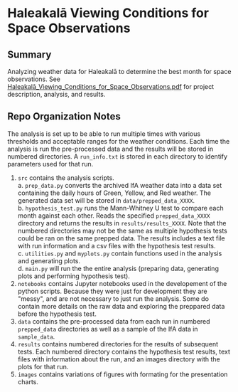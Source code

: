 # Haleakalā Viewing Conditions for Space Observations
## Summary
Analyzing weather data for Haleakalā to determine the best month for space observations. See [Haleakalā_Viewing_Conditions_for_Space_Observations.pdf](Haleakalā_Viewing_Conditions_for_Space_Observations.pdf) for project description, analysis, and results.

## Repo Organization Notes
The analysis is set up to be able to run multiple times with various thresholds and acceptable ranges for the weather conditions. Each time the analysis is run the pre-processed data and the results will be stored in numbered directories. A ```run_info.txt``` is stored in each directory to identify parameters used for that run. 
1. ```src``` contains the analysis scripts.  
    a. ```prep_data.py``` converts the archived IfA weather data into a data set containing the daily hours of Green, Yellow, and Red weather.  The generated data set will be stored in ```data/prepped_data_XXXX```.   
    b. ```hypothesis_test.py``` runs the Mann-Whitney U test to compare each month against each other. Reads the specified ```prepped_data_XXXX``` directory and returns the results in ```results/results_XXXX```. Note that the numbered directories may not be the same as multiple hypothesis tests could be ran on the same prepped data. The results includes a text file with run information and a csv files with the hypothesis test results.  
    c. ```utilities.py``` and ```myplots.py``` contain functions used in the analysis and generating plots.  
    d. ```main.py``` will run the the entire analysis (preparing data, generating plots and performing hypothesis test).
1. ```notebooks``` contains Jupyter notebooks used in the developement of the python scripts. Because they were just for development they are "messy", and are not necessary to just run the analysis. Some do contain more details on the raw data and exploring the preppared data before the hypothesis test.
1. ```data``` contains the pre-processed data from each run in numbered ```prepped_data``` directories as well as a sample of the IfA data in ```sample_data```.  
1. ```results``` contains numbered directories for the results of subsequent tests.  Each numbered directory contains the hypothesis test results, text files with information about the run, and an images directory with the plots for that run.
1. ```images``` contains variations of figures with formating for the presentation charts.



